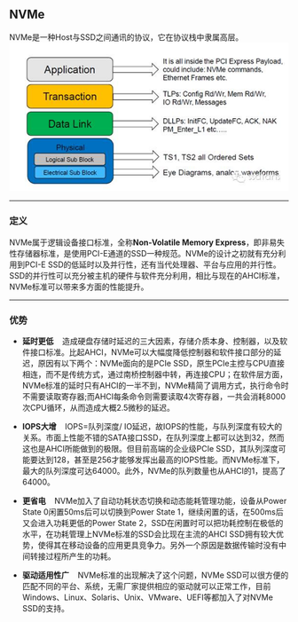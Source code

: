 ## NVMe
NVMe是一种Host与SSD之间通讯的协议，它在协议栈中隶属高层。
![picture](https://github.com/Raranoo/learnSSD/blob/master/structure.jpg)
***
### 定义 
NVMe属于逻辑设备接口标准，全称**Non-Volatile Memory Express**，即非易失性存储器标准，是使用PCI-E通道的SSD一种规范。NVMe的设计之初就有充分利用到PCI-E SSD的低延时以及并行性，还有当代处理器、平台与应用的并行性。SSD的并行性可以充分被主机的硬件与软件充分利用，相比与现在的AHCI标准，NVMe标准可以带来多方面的性能提升。  
***
### 优势
* **延时更低**  &#160; &#160;造成硬盘存储时延迟的三大因素，存储介质本身、控制器，以及软件接口标准。比起AHCI，NVMe可以大幅度降低控制器和软件接口部分的延迟，原因有以下两个：NVMe面向的是PCIe SSD，原生PCIe主控与CPU直接相连，而不是传统方式，通过南桥控制器中转，再连接CPU；在软件层方面，NVMe标准的延时只有AHCI的一半不到，NVMe精简了调用方式，执行命令时不需要读取寄存器;而AHCI每条命令则需要读取4次寄存器，一共会消耗8000次CPU循环，从而造成大概2.5微秒的延迟。

* **IOPS大增**  &#160; &#160;IOPS=队列深度/ IO延迟，故IOPS的性能，与队列深度有较大的关系。市面上性能不错的SATA接口SSD，在队列深度上都可以达到32，然而这也是AHCI所能做到的极限。但目前高端的企业级PCIe SSD，其队列深度可能要达到128，甚至是256才能够发挥出最高的IOPS性能。而NVMe标准下，最大的队列深度可达64000。此外，NVMe的队列数量也从AHCI的1，提高了64000。
* **更省电**  &#160; &#160;NVMe加入了自动功耗状态切换和动态能耗管理功能，设备从Power State 0闲置50ms后可以切换到Power State 1，继续闲置的话，在500ms后又会进入功耗更低的Power State 2，SSD在闲置时可以把功耗控制在极低的水平，在功耗管理上NVMe标准的SSD会比现在主流的AHCI SSD拥有较大优势，使得其在移动设备的应用更具竞争力。另外一个原因是数据传输时没有中间转接过程所产生的功耗。
* **驱动适用性广**  &#160; &#160;NVMe标准的出现解决了这个问题，NVMe SSD可以很方便的匹配不同的平台、系统，无需厂家提供相应的驱动就可以正常工作，目前Windows、Linux、Solaris、Unix、VMware、UEFI等都加入了对NVMe SSD的支持。
